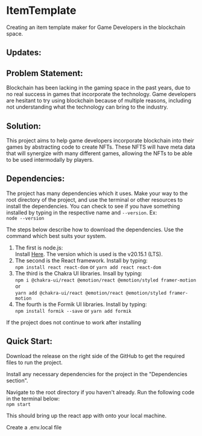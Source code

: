 # ItemTemplate
Creating an item template maker for Game Developers in the blockchain space. 

## Updates:  


## Problem Statement:  

Blockchain has been lacking in the gaming space in the past years, due to no real success in games that incorporate the technology. Game developers are hesitant to try using blockchain because of multiple reasons, including not understanding what the technology can bring to the industry.

## Solution:  

This project aims to help game developers incorporate blockchain into their games by abstracting code to create NFTs. These NFTS will have meta data that will synergize with many different games, allowing the NFTs to be able to be used intermodally by players. 

## Dependencies:  

The project has many dependencies which it uses. Make your way to the root directory of the project, and use the terminal or other resources to install the dependencies. You can check to see if you have something installed by typing in the respective name and `--version`. Ex:  
`node --version`  

The steps below describe how to download the dependencies. Use the command which best suits your system.  
1. The first is node.js:  
Install [Here](https://nodejs.org/en/download/package-manager).  The version which is used is the v20.15.1 (LTS). 
2. The second is the React framework. Install by typing:  
`npm install react react-dom` or `yarn add react react-dom`  
3. The third is the Chakra UI libraries. Insall by typing:  
`npm i @chakra-ui/react @emotion/react @emotion/styled framer-motion` or  
`yarn add @chakra-ui/react @emotion/react @emotion/styled framer-motion`  
4. The fourth is the Formik UI libraries. Install by typing:  
`npm install formik --save` or `yarn add formik`  

If the project does not continue to work after installing 

## Quick Start:  

Download the release on the right side of the GitHub to get the required files to run the project.  

Install any necessary dependencies for the project in the "Dependencies section".  

Navigate to the root directory if you haven't already. Run the following code in the terminal below:  
`npm start`

This should bring up the react app with onto your local machine. 

Create a .env.local file